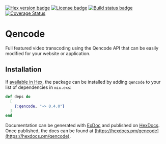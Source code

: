 [![Hex version badge](https://img.shields.io/hexpm/v/qencode.svg)](https://hex.pm/packages/qencode)
[![License badge](https://img.shields.io/hexpm/l/qencode.svg)](https://github.com/char0n/qencode/blob/master/LICENSE.md)
[![Build status badge](https://img.shields.io/circleci/project/github/char0n/qencode/master.svg)](https://circleci.com/gh/char0n/qencode/tree/master)
[![Coverage Status](https://coveralls.io/repos/github/char0n/qencode/badge.svg?branch=master)](https://coveralls.io/github/char0n/qencode?branch=master)

# Qencode

Full featured video transcoding using the Qencode API that can be
easily modified for your website or application.

## Installation

If [available in Hex](https://hex.pm/docs/publish), the package can be installed
by adding `qencode` to your list of dependencies in `mix.exs`:

```elixir
def deps do
  [
    {:qencode, "~> 0.4.0"}
  ]
end
```

Documentation can be generated with [ExDoc](https://github.com/elixir-lang/ex_doc)
and published on [HexDocs](https://hexdocs.pm). Once published, the docs can
be found at [https://hexdocs.pm/qencode](https://hexdocs.pm/qencode).

